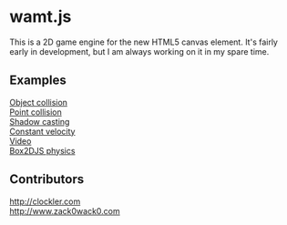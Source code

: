 wamt.js
========
This is a 2D game engine for the new HTML5 canvas element. It's fairly early in development, but I am always working on it in my spare time.

Examples
--------
[Object collision](http://zack0wack0.com/wamt.js/examples/objectcollision.html)  
[Point collision](http://zack0wack0.com/wamt.js/examples/pointcollision.html)  
[Shadow casting](http://zack0wack0.com/wamt.js/examples/shadowcasting.html)  
[Constant velocity](http://zack0wack0.com/wamt.js/examples/velocity.html)  
[Video](http://zack0wack0.com/wamt.js/examples/video.html)  
[Box2DJS physics](http://zack0wack0.com/wamt.js/examples/box2dphysics.html)

Contributors
--------
<http://clockler.com>  
<http://www.zack0wack0.com>  